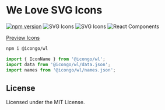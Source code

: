 We Love SVG Icons
===

[![npm version](https://img.shields.io/npm/v/@icongo/wl.svg)](https://www.npmjs.com/package/@icongo/wl)
![SVG Icons](https://shields.io/badge/SVG-icons-green?logo=svg&style=flat)
![SVG Icons](https://shields.io/badge/TypeScript-Support-green?logo=TypeScript&style=flat)
![React Components](https://shields.io/badge/React-components-green?logo=react&style=flat)

[Preview Icons](http://icongo.github.io/#/icons/wl)

```bash
npm i @icongo/wl
```

```jsx
import { IconName } from '@icongo/wl';
import data from '@icongo/wl/data.json';
import names from '@icongo/wl/names.json';
```

## License

Licensed under the MIT License.